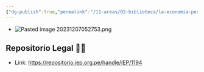 ```yaml
---
{"dg-publish":true,"permalink":"/11-areas/02-biblioteca/la-economia-peruana-vista-desde-las-paginas-de-el-comercio-siglo-xix/","noteIcon":""}
---
```


- ![Pasted image 20231207052753.png](/img/user/10%20Entrada%20%F0%9F%9B%92/%F0%9F%92%BE%20Adjuntos/Pasted%20image%2020231207052753.png)
## Repositorio Legal 🤸‍♂️
- Link: https://repositorio.iep.org.pe/handle/IEP/1194

